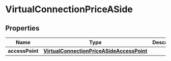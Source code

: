 

# VirtualConnectionPriceASide


## Properties

| Name | Type | Description | Notes |
|------------ | ------------- | ------------- | -------------|
|**accessPoint** | [**VirtualConnectionPriceASideAccessPoint**](VirtualConnectionPriceASideAccessPoint.md) |  |  [optional] |



